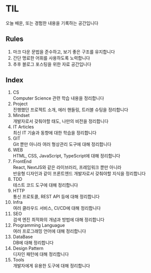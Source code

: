 # TIL

오늘 배운, 또는 경험한 내용을 기록하는 공간입니다  

## Rules

1. 마크 다운 문법을 준수하고, 보기 좋은 구조를 유지합니다  
2. 간단 명료한 어휘를 사용하도록 노력합니다  
3. 추후 블로그 포스팅을 위한 자료 공간입니다

## Index

1. CS  
    Computer Science 관련 학습 내용을 정리합니다
2. Project  
    진행했던 프로젝트 소개, 에러 핸들링, 트러블 슈팅을 정리합니다
3. Mindset  
    개발자로서 갖춰야할 태도, 나만의 비전을 정리합니다
4. IT Articles  
    최신 IT 기술과 동향에 대한 학습을 정리합니다
5. GIT  
    Git 뿐만 아니라 여러 형상관리 도구에 대해 정리합니다
6. WEB  
    HTML, CSS, JavaScript, TypeScript에 대해 정리합니다
7. FrontEnd  
    React, NextJS와 같은 라이브러리, 프레임워크 뿐만 아니라  
    반응형 디자인과 같이 프론트엔드 개발자로서 갖춰야할 지식을 정리합니다
8. TDD  
    테스트 코드 도구에 대해 정리합니다
9. HTTP  
    통신 프로토콜, REST API 등에 대해 정리합니다
10. Infra  
    여러 클라우드 서비스, CI/CD에 대해 정리합니다
11. SEO  
    검색 엔진 최적화의 개념과 방법에 대해 정리합니다
12. Programming Languague  
    여러 프로그래밍 언어에 대해 정리합니다
13. DataBase  
    DB에 대해 정리합니다
14. Design Pattern  
    디자인 패턴에 대해 정리합니다
15. Tools  
    개발자에게 유용한 도구에 대해 정리합니다
